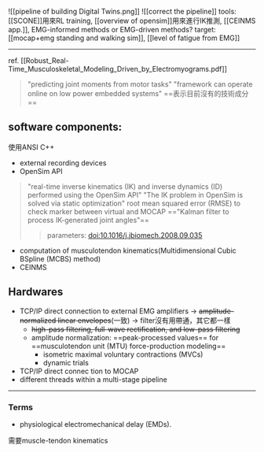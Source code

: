 ![[pipeline of building Digital Twins.png]]
![[correct the pipeline]]
tools: [[SCONE]]用來RL training, [[overview of opensim]]用來進行IK推測, [[CEINMS app.]], EMG-informed methods or EMG-driven methods?
target: [[mocap+emg standing and walking sim]], [[level of fatigue from EMG]]

---
ref. [[Robust_Real-Time_Musculoskeletal_Modeling_Driven_by_Electromyograms.pdf]]
>"predicting joint moments from motor tasks"
>"framework can operate online on low power embedded systems"
==表示目前沒有的技術成分==
## software components:
使用ANSI C++
- external recording devices
- OpenSim API
>"real-time inverse kinematics (IK) and inverse dynamics (ID) performed using the OpenSim API"
>"The IK problem in OpenSim is solved via static optimization"
>root mean squared error (RMSE) to check marker between virtual and MOCAP
>=="Kalman filter to process IK-generated joint angles"==
>>parameters: [doi:10.1016/j.jbiomech.2008.09.035](https://pdf.sciencedirectassets.com/271132/1-s2.0-S0021929008X00156/1-s2.0-S0021929008004685/main.pdf?X-Amz-Security-Token=IQoJb3JpZ2luX2VjEGEaCXVzLWVhc3QtMSJGMEQCIBYVLeEyyRlSO7HFOoo4BJIDuIoy77kuSQUnX9nx9Q5FAiB%2B3KAfF9l2Cx56VNcxpN2gpgWAJCru8DeSNFTontqTziqzBQgpEAUaDDA1OTAwMzU0Njg2NSIMsbmA88NRcCn%2F90esKpAFguxpsweMh%2ByvXyhLkoP56N%2FUz9n5ShdIB4avIx6wm74cUAxhn8o1wjTCTi8Ug6kmXOthqntk1LxXSIbc2wbrxxtGfUiWtWUvbdcfz4owh1wvX3%2BYChPV7yY1QaXpWBUFmN2PH2qSaX5YOoiA8qKHb7Ksyqm477VPTQ7XAnO5Ru9DOjGciiwLNU7fAzfV72cIpP8gTMvOeLYGFIJUf0MOA3MJb%2Bf4JCz5FteBnaFzvvaf9iDnZ9%2BlMtKEh4pqxwXV6R4WNJyZqMgNTdXVK4aYXGRC2UeXWdzWU42UvydXeoEB%2FUdNncFrArqqZFr40mD07t211ViKiJcSQpggjXKJWS%2BUlFSyOQLQQp1dHqZQskVxM8ZYRWSXqqlDucBlsx3gGRVwMLNttCeTWN54xA%2FICDclBoTHf%2FDLMtcB4qw43C9sBeSeHBH26HuxPzDJf8LrSb3R%2BMvS%2FgBDNnusRmjqgYU73%2BVkvef%2BgGRgtbSlcJyXqgIMVfJ%2BWUOWfhK4Wq%2F%2FB3NlTqZDPHuZ73YvzoD4U5re4NCDa7hb%2Fs4OCX5O1MgwA8LGS2KNORgPTaWOAmm9GpK59Lf9hQ68GXRvcHmJqa0T9HRsXa6IWuY8V4d%2BOLUi1oPXEQCRO7VAbI%2FIXzgcYfi1lCRmccrE0b3T4P%2BHy2s1hTnloTvyFDgDMNXOLm1%2FpF4g0%2BJ3%2FFsIixK%2BQvsn%2BXD6jAJXVjygaVp%2B%2FEZ2QzYBwBhlw6j%2BGVTkLHixjeP%2BibFU%2FNgsgkn%2Bkyt2q%2FS%2FaWz7dPIGvXAkINAOFVWrqamUffwusBfbErlH%2FrA%2Bm9ZnSsf8wbplji3FdicBeZnzbudkpG%2BYT78xPzx244BmADlfsqqzfGxOzYbMt9VpxcQw7b7%2FugY6sgFJjyRMar%2BBhmdlhOLhaA3RBr4AHw4AiRNctlI%2B14tNZo4mb6crOdfohKn17gXiZM%2FgQh1n7oH5mlI6y93TCGIVWSEj9LL7jbwQ2sOfqA%2BaXiHNBoD0kySBLSEpcdU6%2Fe4%2BOgdgKKBNPoJWaR8AItSd6wqV1kC2Q9cAmo8H7vN88f6TY4tmb4RJA4CHF46tfJ6E4gh1YWR7f4OZyWWDw3xKiosddVk%2B%2FsCawHXSy2dkE8Xv&X-Amz-Algorithm=AWS4-HMAC-SHA256&X-Amz-Date=20241216T085654Z&X-Amz-SignedHeaders=host&X-Amz-Expires=300&X-Amz-Credential=ASIAQ3PHCVTY42AX2BPR%2F20241216%2Fus-east-1%2Fs3%2Faws4_request&X-Amz-Signature=5bc629bbafda06c91ac5bb3fc3ee5711f9c34f1c36b29a912e8379b056841648&hash=778e7165a7ef4676b1ea4adaaf1042ee06c9ac9c178fa807825d198dd216deb8&host=68042c943591013ac2b2430a89b270f6af2c76d8dfd086a07176afe7c76c2c61&pii=S0021929008004685&tid=spdf-ac232085-7541-430a-8f5a-f8342815f4e2&sid=0e729d377343d644d95af391f3e5c8333213gxrqa&type=client&tsoh=d3d3LnNjaWVuY2VkaXJlY3QuY29t&ua=161259035002565152&rr=8f2d767eac5d8288&cc=tw)
- computation of musculotendon kinematics(Multidimensional Cubic BSpline (MCBS) method)
- CEINMS

## Hardwares
- TCP/IP direct connection to external EMG amplifiers -> ~~amplitude-normalized linear envelopes~~(一致) -> filter沒有用帶通，其它都一樣
	- ~~high-pass filtering, full-wave rectification, and low-pass filtering~~
	- amplitude normalization: ==peak-processed values== for ==musculotendon unit (MTU) force-production modeling==
		- isometric maximal voluntary contractions (MVCs)
		- dynamic trials
- TCP/IP direct connec tion to MOCAP
- different threads within a multi-stage pipeline

---
### Terms
- physiological electromechanical delay (EMDs).


需要muscle-tendon kinematics